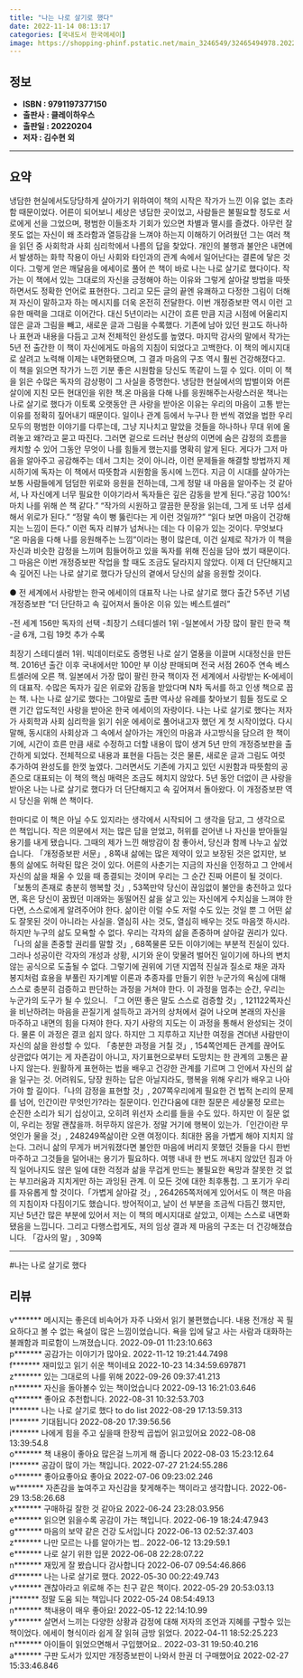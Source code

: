 ```yaml
---
title: "나는 나로 살기로 했다"
date: 2022-11-14 08:13:17
categories: [국내도서 한국에세이]
image: https://shopping-phinf.pstatic.net/main_3246549/32465494978.20221019124604.jpg
---
```


## **정보**

- **ISBN : 9791197377150**
- **출판사 : 클레이하우스**
- **출판일 : 20220204**
- **저자 : 김수현 외**

------



## **요약**

냉담한 현실에서도당당하게 살아가기 위하여이 책의 시작은 작가가 느낀 이유 없는 초라함 때문이었다. 어른이 되어보니 세상은 냉담한 곳이었고, 사람들은 불필요할 정도로 서로에게 선을 그었으며, 평범한 이들조차 기회가 있으면 차별과 멸시를 즐겼다. 아무런 잘못도 없는 자신이 왜 초라함과 열등감을 느껴야 하는지 이해하기 어려웠던 그는 여러 책을 읽던 중 사회학과 사회 심리학에서 나름의 답을 찾았다. 개인의 불행과 불안은 내면에서 발생하는 화학 작용이 아닌 사회와 타인과의 관계 속에서 일어난다는 결론에 닿은 것이다. 그렇게 얻은 깨달음을 에세이로 풀어 쓴 책이 바로 나는 나로 살기로 했다이다. 작가는 이 책에서 있는 그대로의 자신을 긍정해야 하는 이유와 그렇게 살아갈 방법을 따뜻하면서도 정확한 언어로 표현한다. 그리고 모든 글의 끝엔 유쾌하고 다정한 그림이 더해져 자신이 말하고자 하는 메시지를 더욱 온전히 전달한다. 이번 개정증보판 역시 이런 고유한 매력을 그대로 이어간다. 대신 5년이라는 시간이 흐른 만큼 지금 시점에 어울리지 않은 글과 그림을 빼고, 새로운 글과 그림을 수록했다. 기존에 남아 있던 원고도 하나하나 표현과 내용을 다듬고 고쳐 전체적인 완성도를 높였다. 마지막 감사의 말에서 작가는 5년 전 출간한 이 책이 자신에게도 마음의 지침이 되었다고 고백한다. 이 책의 메시지대로 살려고 노력해 이제는 내면화됐으며, 그 결과 마음의 구조 역시 훨씬 건강해졌다고. 이 책을 읽으면 작가가 느낀 기분 좋은 시원함을 당신도 똑같이 느낄 수 있다. 이미 이 책을 읽은 수많은 독자의 감상평이 그 사실을 증명한다. 냉담한 현실에서의 밥벌이와 어른살이에 지친 모든 현대인을 위한 책.온 마음을 다해 나를 응원해주는사랑스러운 책나는 나로 살기로 했다가 이토록 오랫동안 큰 사랑을 받아온 이유는 우리의 마음이 고통 받는 이유를 정확히 짚어내기 때문이다. 일이나 관계 등에서 누구나 한 번씩 겪었을 법한 우리 모두의 평범한 이야기를 다루는데, 그냥 지나치고 말았을 것들을 하나하나 무대 위에 올려놓고 왜?라고 묻고 따진다. 그러면 겉으로 드러난 현상의 이면에 숨은 감정의 흐름을 캐치할 수 있어 그동안 무엇이 나를 힘들게 했는지를 명확히 알게 된다. 게다가 그저 마음을 알아주고 공감해주는 데서 그치는 것이 아니라, 이런 문제들을 해결할 방법까지 제시하기에 독자는 이 책에서 따뜻함과 시원함을 동시에 느낀다. 지금 이 시대를 살아가는 보통 사람들에게 덤덤한 위로와 응원을 전하는데, 그게 정말 내 마음을 알아주는 것 같아서, 나 자신에게 너무 필요한 이야기라서 독자들은 깊은 감동을 받게 된다.“공감 100%! 마치 나를 위해 쓴 책 같다.” “작가의 시원하고 깔끔한 문장을 읽는데, 그게 또 너무 섬세해서 위로가 된다.” “정말 속이 뻥 뚫린다는 게 이런 것일까?” “읽다 보면 마음이 건강해지는 느낌이 든다.” 이런 독자 리뷰가 넘쳐나는 데는 다 이유가 있는 것이다. 무엇보다 “온 마음을 다해 나를 응원해주는 느낌”이라는 평이 많은데, 이건 실제로 작가가 이 책을 자신과 비슷한 감정을 느끼며 힘들어하고 있을 독자를 위해 진심을 담아 썼기 때문이다. 그 마음은 이번 개정증보판 작업을 할 때도 조금도 달라지지 않았다. 이제 더 단단해지고 속 깊어진 나는 나로 살기로 했다가 당신의 곁에서 당신의 삶을 응원할 것이다.

● 전 세계에서 사랑받는 한국 에세이의 대표작 
나는 나로 살기로 했다 출간 5주년 기념 개정증보판
“더 단단하고 속 깊어져서 돌아온 이유 있는 베스트셀러”

-전 세계 156만 독자의 선택
-최장기 스테디셀러 1위
-일본에서 가장 많이 팔린 한국 책
-글 6개, 그림 19컷 추가 수록

최장기 스테디셀러 1위. 빅데이터로도 증명된 나로 살기 열풍을 이끌며 시대정신을 만든 책. 2016년 출간 이후 국내에서만 100만 부 이상 판매되며 전국 서점 260주 연속 베스트셀러에 오른 책. 일본에서 가장 많이 팔린 한국 책이자 전 세계에서 사랑받는 K-에세이의 대표작. 수많은 독자가 깊은 위로와 감동을 받았다며 N차 독서를 하고 인생 책으로 꼽는 책. 나는 나로 살기로 했다는 그야말로 출판 역사상 유례를 찾아보기 힘들 정도로 오랜 기간 압도적인 사랑을 받아온 한국 에세이의 자랑이다. 
나는 나로 살기로 했다는 저자가 사회학과 사회 심리학을 읽기 쉬운 에세이로 풀어내고자 했던 게 첫 시작이었다. 다시 말해, 동시대의 사회상과 그 속에서 살아가는 개인의 마음과 사고방식을 담으려 한 책이기에, 시간이 흐른 만큼 새로 수정하고 더할 내용이 많이 생겨 5년 만의 개정증보판을 출간하게 되었다. 전체적으로 내용과 표현을 다듬는 것은 물론, 새로운 글과 그림도 여럿 추가하여 완성도를 한껏 높였다. 그러면서도 기존에 가지고 있던 시원함과 따뜻함의 공존으로 대표되는 이 책의 핵심 매력은 조금도 헤치지 않았다. 5년 동안 더없이 큰 사랑을 받아온 나는 나로 살기로 했다가 더 단단해지고 속 깊어져서 돌아왔다. 이 개정증보판 역시 당신을 위해 쓴 책이다.

한마디로 이 책은 아닐 수도 있지라는 생각에서 시작되어 그 생각을 담고, 그 생각으로 쓴 책입니다. 작은 의문에서 저는 많은 답을 얻었고, 허위를 걷어낸 나 자신을 받아들일 용기를 내게 됐습니다. 그때의 제가 느낀 해방감이 참 좋아서, 당신과 함께 나누고 싶었습니다. 「개정증보판 서문」, 8쪽내 삶에는 많은 제약이 있고 보장된 것은 없지만, 보통의 삶에도 허락된 많은 것이 있다. 어른의 사춘기는 지금의 자신을 인정하고 그 안에서 자신의 삶을 채울 수 있을 때 종결되는 것이며 우리는 그 순간 진짜 어른이 될 것이다.「보통의 존재로 충분히 행복할 것」, 53쪽만약 당신이 끊임없이 불안을 충전하고 있다면, 혹은 당신이 꿈꿨던 미래와는 동떨어진 삶을 살고 있는 자신에게 수치심을 느껴야 한다면, 스스로에게 알려주어야 한다. 삶이란 이럴 수도 저럴 수도 있는 것일 뿐 그 어떤 삶도 잘못된 것이 아니라는 사실을. 열심히 사는 것도, 열심히 배우는 것도 마음껏 하시라. 하지만 누구의 삶도 모욕할 수 없다. 우리는 각자의 삶을 존중하며 살아갈 권리가 있다.「나의 삶을 존중할 권리를 말할 것」, 68쪽물론 모든 이야기에는 부분적 진실이 있다. 그러나 성공이란 각자의 개성과 상황, 시기와 운이 맞물려 벌어진 일이기에 하나의 변치 않는 공식으로 도출될 수 없다. 그렇기에 권위에 기댄 지엽적 진실과 질소로 채운 과자 봉지처럼 효용을 부풀린 자기계발 이론과 추종자를 만들기 위한 누군가의 욕심에 대해 스스로 충분히 검증하고 판단하는 과정을 거쳐야 한다. 이 과정을 멈추는 순간, 우리는 누군가의 도구가 될 수 있으니. 「그 어떤 좋은 말도 스스로 검증할 것」, 121122쪽자신을 비난하려는 마음을 끈질기게 설득하고 과거의 상처에서 걸어 나오며 본래의 자신을 마주하고 내면의 힘을 다져야 한다. 자기 사랑의 지도는 이 과정을 통해서 완성되는 것이다. 물론 이 과정은 결코 쉽지 않다. 하지만 그 지루하고 지난한 여정을 견뎌낸 사람만이 자신의 삶을 완성할 수 있다. 「충분한 과정을 거칠 것」, 154쪽언제든 관계를 끊어도 상관없다 여기는 게 자존감이 아니고, 자기표현으로부터 도망치는 한 관계의 고통은 끝나지 않는다. 원활하게 표현하는 법을 배우고 건강한 관계를 기르며 그 안에서 자신의 삶을 일구는 것. 어려워도, 당장 원하는 답은 아닐지라도, 행복을 위해 우리가 배우고 나아가야 할 길이다.「나의 감정을 표현할 것」, 207쪽우리에게 필요한 건 법적 논리의 문제를 넘어, 인간이란 무엇인가?라는 질문이다. 인간다움에 대한 질문은 세상물정 모르는 순진한 소리가 되기 십상이고, 오히려 위선자 소리를 들을 수도 있다. 하지만 이 질문 없이, 우리는 정말 괜찮을까. 허무하지 않은가. 정말 거기에 행복이 있는가.「인간이란 무엇인가 물을 것」, 248249쪽삶이란 오랜 여정이다. 최대한 몸을 가볍게 해야 지치지 않는다. 그러니 삶의 무게가 버거워졌다면 불안한 마음에 버리지 못했던 것들을 다시 한번 마주하고 그것들을 덜어내는 용기가 필요하다. 여행 내내 한 번도 꺼내지 않았던 짐과 아직 일어나지도 않은 일에 대한 걱정과 삶을 무겁게 만드는 불필요한 욕망과 잘못한 것 없는 부끄러움과 지치게만 하는 과잉된 관계. 이 모든 것에 대한 최후통첩. 그 포기가 우리를 자유롭게 할 것이다.「가볍게 살아갈 것」, 264265쪽저에게 있어서도 이 책은 마음의 지침이자 다짐이기도 했습니다. 방어적이고, 날이 선 부분을 조금씩 다듬긴 했지만, 지난 5년간 많은 부분에 있어서 저는 이 책의 메시지대로 살았고, 이제는 스스로 내면화됐음을 느낍니다. 그리고 다행스럽게도, 저의 임상 결과 제 마음의 구조는 더 건강해졌습니다. 「감사의 말」, 309쪽

------

#나는 나로 살기로 했다


## **리뷰** 

  v******* 메시지는 좋은데 비속어가 자주 나와서 읽기 불편했습니다. 내용 전개상 꼭 필요하다고 볼 수 없는 욕설이 많은 느낌이었습니다. 욕을 입에 달고 사는 사람과 대화하는 불쾌함과 피로함이 느껴졌습니다. 2022-09-01 11:23:10.663 <br/>  p******* 공감가는 이야기가 많아요. 2022-11-12 19:21:44.7498 <br/>  f******* 재미있고 읽기 쉬운 책이네요 2022-10-23 14:34:59.697871 <br/>  z******* 있는 그대로의 나를 위해 2022-09-26 09:37:41.213 <br/>  n******* 자신을 돌아볼수 있는 책이었습니다 2022-09-13 16:21:03.646 <br/>  q******* 좋아요 추천합니다. 2022-08-31 10:32:53.703 <br/>  l******* 나는 나로 살기로 했다 to do list 2022-08-29 17:13:59.313 <br/>  l******* 기대됩니다  2022-08-20 17:39:56.56 <br/>  i******* 나에게 힘을 주고 싶을때 한장씩 곱씹어 읽고있어요 2022-08-08 13:39:54.8 <br/>  o******* 책  내용이  좋아요  많은걸  느끼게  해  줍니다 2022-08-03 15:23:12.64 <br/>  l******* 공감이 많이 가는 책입니다. 2022-07-27 21:24:55.286 <br/>  o******* 좋아요좋아요 좋아요 2022-07-06 09:23:02.246 <br/>  w******* 자존감을 높여주고 자신감을 찾게해주는 책이라고 생각합니다. 2022-06-29 13:58:26.68 <br/>  x******* 구매하길 잘한 것 같아요 2022-06-24 23:28:03.956 <br/>  e******* 읽으면 읽을수록 공감이 가는 책입니다. 2022-06-19 18:24:47.943 <br/>  g******* 마음의 보약 같은 건강 도서입니다 2022-06-13 02:52:37.403 <br/>  z******* 나만 모르는 나를 알아가는 법.. 2022-06-12 13:29:59.1 <br/>  e******* 나로 살기 위한 입문 2022-06-08 22:28:07.22 <br/>  n******* 재밌게 잘 봤습니다 감사합니다 2022-06-07 09:54:46.866 <br/>  d******* 나는 나로 살기로 했다. 2022-05-30 00:22:49.743 <br/>  v******* 괜찮아라고 위로해 주는 친구 같은 책이다. 2022-05-29 20:53:03.13 <br/>  j******* 정말 도움 되는 책입니다 2022-05-24 08:54:49.13 <br/>  n******* 책내용이 매우 좋아요! 2022-05-12 22:14:10.99 <br/>  y******* 살면서 느끼는 다양한 상황과 감정에 대해 저자의 조언과 지혜를 구할수 있는 책이었다.
에세이 형식이라 쉽게 잘 읽혀 금방 읽었다. 2022-04-11 18:52:25.223 <br/>  n******* 아이들이 읽었으면해서 구입했어요.. 2022-03-31 19:50:40.216 <br/>  a******* 구판 도서가 있지만 개정증보판이 나와서 한권 더 구매했어요 2022-02-27 15:33:46.846 <br/>